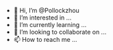 - 👋 Hi, I’m @Pollockzhou
- 👀 I’m interested in ...
- 🌱 I’m currently learning ...
- 💞️ I’m looking to collaborate on ...
- 📫 How to reach me ...

<!---
Pollockzhou/Pollockzhou is a ✨ special ✨ repository because its `README.md` (this file) appears on your GitHub profile.
You can click the Preview link to take a look at your changes.
--->
